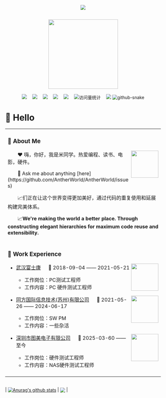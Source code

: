 <div align="center">
<!--
<h1 align="center">
<!-- 打字机效果的欢迎文字 -->
<p align="center">
  <img src="https://readme-typing-svg.demolab.com/?lines=Hi+!+I+am+AntherWorld+and+welcome+to+my+profile+!;+I'm+a+AntherWorld+from+China+.;&center=true&width=1000&height=100&size=32&font=Righteous"/>
</p>
</h1>
 <!-- for beauty 留个空行好看点 -->
  <div>&nbsp;</div>
  <!-- knock code pictures 敲代码的图片 -->
  <picture>
    <source media="(prefers-color-scheme: dark)" srcset="https://cdn.jsdelivr.net/gh/sun0225SUN/sun0225SUN/assets/images/coding.gif" />
    <source media="(prefers-color-scheme: light)" srcset="https://cdn.jsdelivr.net/gh/sun0225SUN/sun0225SUN/assets/images/developer.svg" height="225px" />
    <img src="https://cdn.jsdelivr.net/gh/sun0225SUN/sun0225SUN/assets/images/coding.gif" />
  </picture>



  <!-- for beauty 留个空行好看点 -->
   <div>&nbsp;</div>

  <!-- profile logo 个人资料徽标 -->
  <div>
    <a href="https://github.com/AntherWorld/"><img src="https://img.shields.io/badge/Twitter-推特-blue" /></a>&emsp;
    <a href="https://github.com/AntherWorld"><img src="https://img.shields.io/badge/YouTube-油管-c32136" /></a>&emsp;
    <a href="https://github.com/AntherWorld"><img src="https://img.shields.io/badge/Website-博客-8c36db" /></a>&emsp;
    <a href="https://github.com/AntherWorld"><img src="https://img.shields.io/badge/WeChat-微信-07c160" /></a>&emsp;
    <a href="https://github.com/AntherWorld"><img src="https://img.shields.io/badge/Bilibili-B站-ff69b4" /></a>&emsp;
    <!-- visitor -->
    <img src="https://komarev.com/ghpvc/?username=AntherWorld&label=Views&color=orange&style=flat" alt="访问量统计" />&emsp;
    <!-- wakatime -->    
    <a href="https://wakatime.com/@AntherWorld"><img src="https://wakatime.com/badge/user/42d0678c-368b-448b-9a77-5d21c5b55352.svg" /></a>

<!--根据贡献图制作的贪吃蛇-->
  <!-- Snake Code Contribution Map 贪吃蛇代码贡献图 -->
  <picture>
    <source media="(prefers-color-scheme: dark)" srcset="https://cdn.jsdelivr.net/gh/AntherWorld/AntherWorld/assert/profile-snake-contrib/github-contribution-grid-snake-dark.svg" />
    <source media="(prefers-color-scheme: light)" srcset="https://cdn.jsdelivr.net/gh/AntherWorld/AntherWorld/assert/profile-snake-contrib/github-contribution-grid-snake.svg" />
    <img alt="github-snake" src="https://cdn.jsdelivr.net/gh//AntherWorld/AntherWorld/assert/profile-snake-contrib/github-contribution-grid-snake.svg" />
  </picture>
  </div>
</div>

#  🙋 Hello

<table>
<tr><td>

### 🤺 About Me

<img align="right" width="88" src="https://cdn.jsdelivr.net/gh/AntherWorld/AntherWorld/assert/images/job.png" />

<p>&emsp;&emsp;❤️ 嗨，你好，我是米同学。热爱编程、读书、电影，硬件。</p>
<p>&emsp;&emsp;💬 Ask me about anything [here](https://github.com/AntherWorld/AntherWorld/issues)</p>
<p>&emsp;&emsp;📈们正在让这个世界变得更加美好，通过代码的重复使用和延展构建完美体系。</p>
<p>&emsp;&emsp;📈<strong>We're making the world a better place. Through constructing elegant hierarchies for maximum code reuse and extensibility.</strong></p>

</td></tr>

<tr><td>
  
### 🏢 Work Experience

<img align="right" width="88" src="https://cdn.jsdelivr.net/gh/AntherWorld/AntherWorld/assert/images/job1.png" />

- [武汉富士康](https://wh.foxconn.com/wh2019/index.php) &emsp; 📌 2018-09-04 —— 2021-05-21

  - 工作岗位：PC测试工程师
  - 工作内容：PC 硬件测试工程师

<img align="right" width="88" src="https://cdn.jsdelivr.net/gh/AntherWorld/AntherWorld/assert/images/tf-logo.png" />

- [同方国际信息技术(苏州)有限公司](https://www.tongfangpc.com/) &emsp; 📌 2021-05-26 —— 2024-06-17

  - 工作岗位：SW PM
  - 工作内容：一些杂活

<img align="right" width="88" src="https://cdn.jsdelivr.net/gh/AntherWorld/AntherWorld/assert/images/tmlogo.jpg" />

- [深圳市图美电子有限公司](https://www.terra-master.com/) &emsp; 📌 2025-03-60 —— 至今

  - 工作岗位：硬件测试工程师
  - 工作内容：NAS硬件测试工程师

</td></tr>

<tr><td>
</table>

<div>&nbsp;</div>
| <a href="https://github.com/AntherWorld/github-readme-stats"><img align="center" src="https://github-readme-stats.vercel.app/api?username=AntherWorld&show_icons=true&include_all_commits=true&theme=buefy&hide_border=true" alt="Anurag's github stats" /></a> | <a href="https://github.com/AntherWorld/github-readme-stats"><img align="center" src="https://github-readme-stats.vercel.app/api/top-langs/?username=AntherWorld&layout=compact&theme=buefy&hide_border=true" /></a> |
<div>&nbsp;</div>

